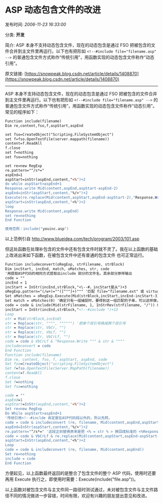 # ASP 动态包含文件的改进

发布时间: *2006-11-23 16:33:00*

分类: __开发__

简介: ASP 本身不支持动态包含文件，现在的动态包含是通过 FSO 把被包含的文件合并到主文件里再运行。以下也有把形如 `<!--#include file="filename.asp" -->` 的普通包含文件方式称作“传统引用”，用函数实现的动态包含文件称作“动态引用”。

原文链接: [https://snowpeak.blog.csdn.net/article/details/1408870](https://snowpeak.blog.csdn.net/article/details/1408870)

---------

ASP 本身不支持动态包含文件，现在的动态包含是通过 FSO 把被包含的文件合并到主文件里再运行。以下也有把形如 `<!--#include file="filename.asp" -->` 的普通包含文件方式称作“传统引用”，用函数实现的动态包含文件称作“动态引用”。常见的程序如下：

```asp
Function include(filename)
Dim re,content,fso,f,aspStart,aspEnd

set fso=CreateObject("Scripting.FileSystemObject")
set f=fso.OpenTextFile(server.mappath(filename))
content=f.ReadAll
f.close
set f=nothing
set fso=nothing

set re=new RegExp
re.pattern="^/s*="
aspEnd=1
aspStart=inStr(aspEnd,content,"<%")+2
do while aspStart>aspEnd+1
Response.write Mid(content,aspEnd,aspStart-aspEnd-2)
aspEnd=inStr(aspStart,content,"%/>")+2
Execute(re.replace(Mid(content,aspStart,aspEnd-aspStart-2),"Response.Write "))
aspStart=inStr(aspEnd,content,"<%")+2
loop
Response.write Mid(content,aspEnd)
set re=nothing
End Function

使用范例：include("youinc.asp")
```

以上范例引自 <http://www.blueidea.com/tech/program/2003/101.asp>

但这处函数在处理补包含的文件中还有包含文件时就不灵了。我在以上函数的基础上改进出来如下函数，在被包含文件中还有普通的包含文件  也可正常运行。

```asp
Function includeconvert(oRegExp, strFilename, strBlock)
Dim incStart, incEnd, match, oMatches, str, code
'用提取ASP代码的相同方式提取出include 部分的文件名，其余部分原样输出
code = ""
incEnd = 1
incStart = InStr(incEnd,strBlock,"<\--#，incStart是从")+3
oRegExp.pattern="(/w+)=""([^""]+)""" '匹配 file="filename.ext" 或 virtual="virtualname.ext"，捕捉类型及文件名两个子串
Set oMatches = oRegExp.Execute(Mid(strBlock,incStart,incEnd-incStart-3))
Set match = oMatches(0) '确定只有一组捕捉时，要得到这一组匹配的子串，可以这样做，省去用 For Each match In oMatches …… Next
code = code & include(Mid(strFilename, 1, InStrRev(strFilename, "/")) & match.SubMatches(1)) 'Mid(filename, 1, InStrRev(filename, "/")) 是在被引用的子文件名有路径时,把路径提取出来,加在子文件中传统引用的文件名前面,以找到正确的打开文件路径,因为动态引用时的文件路径是相对主文件而言的。要第二个匹配子串用SubMatches(1)
incStart = InStr(incEnd,strBlock,"<!--#include ")+13
Loop
str = Mid(strBlock,incEnd)
str = Replace(str, """", """""") '把单个双引号换成两个双引号
str = Replace(str, VbCr, "")
str = Replace(str, VbLf, "")
str = Replace(str, VbCrLf, "")
code = code & VbCrLf & "Response.Write """ & str & """"
includeconvert = code
End Function
Function include(filename)
Dim re, content, fso, f, aspStart, aspEnd, code
Set fso=CreateObject("scripting.FileSystemObject")
Set f=fso.OpenTextFile(Server.MapPath(filename))
content=f.ReadAll
f.close
Set f=nothing
Set fso=nothing

code = ""
aspEnd=1
aspStart=InStr(aspEnd,content,"<%")+2
Set re=new RegExp
Do While aspStart>aspEnd+1
'传统引用<!--#inclde 肯定是在ASP代码段以外的，所以先转。
code = code & includeconvert (re, filename, Mid(content,aspEnd,aspStart-aspEnd-2))
aspEnd=InStr(aspStart,content,"%/>")+2
re.pattern="^/s*=" '这段正则替换原来是把 <% = str % > 换回成标准的 <%Response.Write str % >
code = code & VbCrLf & re.replace(Mid(content,aspStart,aspEnd-aspStart-2),"Response.Write ") 'ASP块前面再加回车换行，以避免连接块之间多个 Response.Write在同一行的错误
aspStart=InStr(aspEnd,content,"<%")+2
Loop
code = code & includeconvert (re, filename, Mid(content,aspEnd))
Set re=nothing
include = code
End Function
```

方便起见，以上函数最终返回的是整合了包含文件的整个 ASP 代码，使用时还要再用 Execute 执行之，即使用时需要：Execute(include("file.asp"))。

以上函数对被包含文件与主文件同一路径时测试通过，未对被包含文件与主文件路径不同的情况做进一步容错，时间有限，欢迎有兴趣的朋友提出意见和改进。